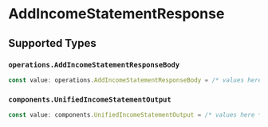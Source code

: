# AddIncomeStatementResponse


## Supported Types

### `operations.AddIncomeStatementResponseBody`

```typescript
const value: operations.AddIncomeStatementResponseBody = /* values here */
```

### `components.UnifiedIncomeStatementOutput`

```typescript
const value: components.UnifiedIncomeStatementOutput = /* values here */
```

